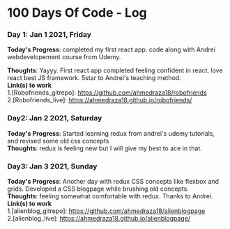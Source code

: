 # 100 Days Of Code - Log

### Day 1: Jan 1 2021, Friday

**Today's Progress**: completed my first react app. code along with Andrei webdevelopement course from Udemy.<br />

**Thoughts**: Yayyy. First react app completed feeling confident in react. love react best JS framework. 5star to Andrei's teaching method.<br />
**Link(s) to work**<br />
1.[Robofriends_gitrepo]: https://github.com/ahmedraza18/robofriends<br />
2.[Robofriends_live]: https://ahmedraza18.github.io/robofriends/ <br />


### Day2: Jan 2 2021, Saturday

**Today's Progress**: Started learning redux from andrei's udemy tutorials, and revised some old css concepts<br />
**Thoughts**: redux is feeling new but I will give my best to ace in that.<br />


### Day3: Jan 3 2021, Sunday
**Today's Progress**: Another day with redux CSS concepts like flexbox and grids. Developed a CSS blogpage while brushing old concepts.<br />
**Thoughts**: feeling somewhat comfortable with redux. Thanks to Andrei.<br />
**Link(s) to work**<br />
1.[alienblog_gitrepo]: https://github.com/ahmedraza18/alienblogpage <br />
2.[alienblog_live]: https://ahmedraza18.github.io/alienblogpage/ <br />
